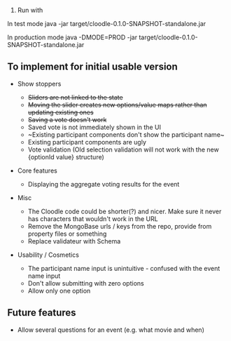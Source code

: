 1. Run with

In test mode
java -jar target/cloodle-0.1.0-SNAPSHOT-standalone.jar

In production mode
java -DMODE=PROD -jar target/cloodle-0.1.0-SNAPSHOT-standalone.jar


To implement for initial usable version
---------------------------------------

* Show stoppers
  * ~~Sliders are not linked to the state~~
  * ~~Moving the slider creates new options/value maps rather than updating existing ones~~
  * ~~Saving a vote doesn't work~~
  * Saved vote is not immediately shown in the UI
  * ~Existing participant components don't show the participant name~
  * Existing participant components are ugly
  * Vote validation (Old selection validation will not work with the new {optionId value} structure)


* Core features
  * Displaying the aggregate voting results for the event

* Misc
  * The Cloodle code could be shorter(?) and nicer. Make sure it never has characters that wouldn't work in the URL
  * Remove the MongoBase urls / keys from the repo, provide from property files or something
  * Replace validateur with Schema

* Usability / Cosmetics
  * The participant name input is unintuitive - confused with the event name input
  * Don't allow submitting with zero options
  * Allow only one option





Future features
---------------

* Allow several questions for an event (e.g. what movie and when)





